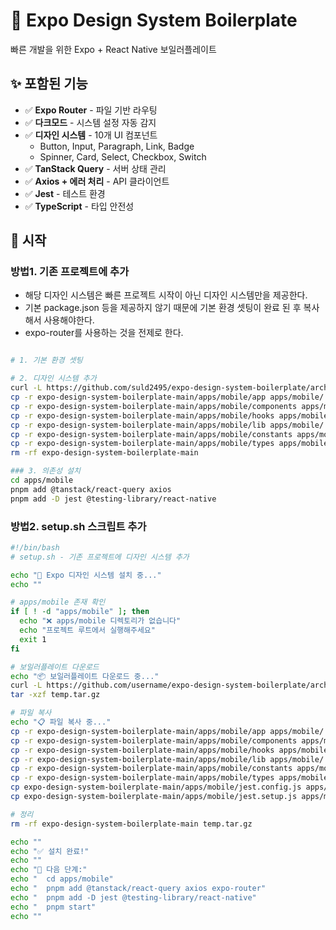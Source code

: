 # 🎨 Expo Design System Boilerplate

빠른 개발을 위한 Expo + React Native 보일러플레이트

## ✨ 포함된 기능

- ✅ **Expo Router** - 파일 기반 라우팅
- ✅ **다크모드** - 시스템 설정 자동 감지
- ✅ **디자인 시스템** - 10개 UI 컴포넌트
  - Button, Input, Paragraph, Link, Badge
  - Spinner, Card, Select, Checkbox, Switch
- ✅ **TanStack Query** - 서버 상태 관리
- ✅ **Axios + 에러 처리** - API 클라이언트
- ✅ **Jest** - 테스트 환경
- ✅ **TypeScript** - 타입 안전성

## 🚀 시작

### 방법1. 기존 프로젝트에 추가

- 해당 디자인 시스템은 빠른 프로젝트 시작이 아닌 디자인 시스템만을 제공한다.
- 기본 package.json 등을 제공하지 않기 때문에 기본 환경 셋팅이 완료 된 후 복사해서 사용해야한다.
- expo-router를 사용하는 것을 전제로 한다.

```bash

# 1. 기본 환경 셋팅

# 2. 디자인 시스템 추가
curl -L https://github.com/suld2495/expo-design-system-boilerplate/archive/main.tar.gz | tar -xz
cp -r expo-design-system-boilerplate-main/apps/mobile/app apps/mobile/
cp -r expo-design-system-boilerplate-main/apps/mobile/components apps/mobile/
cp -r expo-design-system-boilerplate-main/apps/mobile/hooks apps/mobile/
cp -r expo-design-system-boilerplate-main/apps/mobile/lib apps/mobile/
cp -r expo-design-system-boilerplate-main/apps/mobile/constants apps/mobile/
cp -r expo-design-system-boilerplate-main/apps/mobile/types apps/mobile/
rm -rf expo-design-system-boilerplate-main

### 3. 의존성 설치
cd apps/mobile
pnpm add @tanstack/react-query axios
pnpm add -D jest @testing-library/react-native
```

### 방법2. setup.sh 스크립트 추가
```bash
#!/bin/bash
# setup.sh - 기존 프로젝트에 디자인 시스템 추가

echo "🎨 Expo 디자인 시스템 설치 중..."
echo ""

# apps/mobile 존재 확인
if [ ! -d "apps/mobile" ]; then
  echo "❌ apps/mobile 디렉토리가 없습니다"
  echo "프로젝트 루트에서 실행해주세요"
  exit 1
fi

# 보일러플레이트 다운로드
echo "📦 보일러플레이트 다운로드 중..."
curl -L https://github.com/username/expo-design-system-boilerplate/archive/main.tar.gz -o temp.tar.gz
tar -xzf temp.tar.gz

# 파일 복사
echo "📋 파일 복사 중..."
cp -r expo-design-system-boilerplate-main/apps/mobile/app apps/mobile/
cp -r expo-design-system-boilerplate-main/apps/mobile/components apps/mobile/
cp -r expo-design-system-boilerplate-main/apps/mobile/hooks apps/mobile/
cp -r expo-design-system-boilerplate-main/apps/mobile/lib apps/mobile/
cp -r expo-design-system-boilerplate-main/apps/mobile/constants apps/mobile/
cp -r expo-design-system-boilerplate-main/apps/mobile/types apps/mobile/
cp expo-design-system-boilerplate-main/apps/mobile/jest.config.js apps/mobile/
cp expo-design-system-boilerplate-main/apps/mobile/jest.setup.js apps/mobile/

# 정리
rm -rf expo-design-system-boilerplate-main temp.tar.gz

echo ""
echo "✅ 설치 완료!"
echo ""
echo "📝 다음 단계:"
echo "  cd apps/mobile"
echo "  pnpm add @tanstack/react-query axios expo-router"
echo "  pnpm add -D jest @testing-library/react-native"
echo "  pnpm start"
echo ""
```